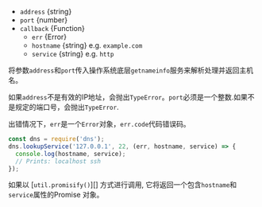 <!-- YAML
added: v0.11.14
-->
- `address` {string}
- `port` {number}
- `callback` {Function}
  - `err` {Error}
  - `hostname` {string} e.g. `example.com`
  - `service` {string} e.g. `http`

将参数`address`和`port`传入操作系统底层`getnameinfo`服务来解析处理并返回主机名。

如果`address`不是有效的IP地址，会抛出`TypeError`。`port`必须是一个整数.如果不是规定的端口号，会抛出`TypeError`.

出错情况下，`err`是一个`Error`对象，`err.code`代码错误码。

```js
const dns = require('dns');
dns.lookupService('127.0.0.1', 22, (err, hostname, service) => {
  console.log(hostname, service);
  // Prints: localhost ssh
});
```

如果以 [`util.promisify()`][] 方式进行调用, 它将返回一个包含`hostname`和`service`属性的Promise 对象。

